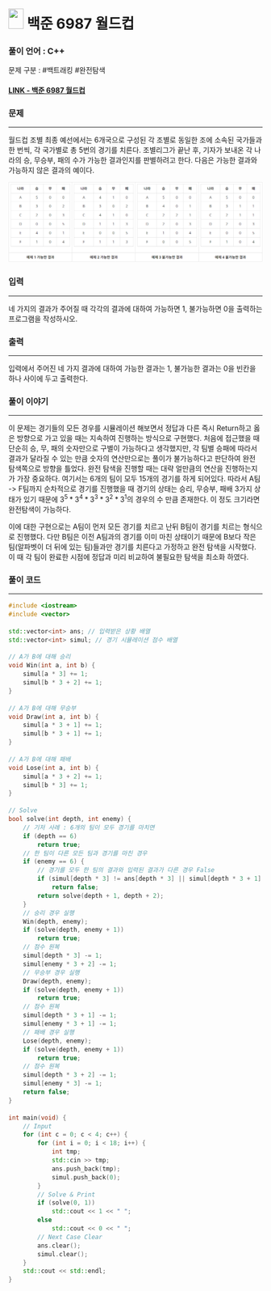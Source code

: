 
# <img src="https://d2gd6pc034wcta.cloudfront.net/tier/12.svg" width="30" height="40"> 백준 6987 월드컵

### 풀이 언어 : C++

문제 구분 : #백트래킹 #완전탐색
#### [LINK - 백준 6987 월드컵](https://www.acmicpc.net/problem/6987)

### 문제
<hr>

월드컵 조별 최종 예선에서는 6개국으로 구성된 각 조별로 동일한 조에 소속된 국가들과 한 번씩, 각 국가별로 총 5번의 경기를 치른다. 조별리그가 끝난 후, 기자가 보내온 각 나라의 승, 무승부, 패의 수가 가능한 결과인지를 판별하려고 한다. 다음은 가능한 결과와 가능하지 않은 결과의 예이다.

<center> <img src="./images/6987-1.png"> </center>

### 입력
<hr>

네 가지의 결과가 주어질 때 각각의 결과에 대하여 가능하면 1, 불가능하면 0을 출력하는 프로그램을 작성하시오.

### 출력
<hr>

입력에서 주어진 네 가지 결과에 대하여 가능한 결과는 1, 불가능한 결과는 0을 빈칸을 하나 사이에 두고 출력한다.

### 풀이 이야기
<hr>

이 문제는 경기들의 모든 경우를 시뮬레이션 해보면서 정답과 다른 즉시 Return하고 옳은 방향으로 가고 있을 때는 지속하여 진행하는 방식으로 구현했다. 처음에 접근했을 때 단순히 승, 무, 패의 숫자만으로 구별이 가능하다고 생각했지만, 각 팀별 승패에 따라서 결과가 달라질 수 있는 만큼 숫자의 연산만으로는 풀이가 불가능하다고 판단하여 완전 탐색쪽으로 방향을 틀었다. 완전 탐색을 진행할 때는 대략 얼만큼의 연산을 진행하는지가 가장 중요하다. 여기서는 6개의 팀이 모두 15개의 경기를 하게 되어있다. 따라서 A팀 -> F팀까지 순차적으로 경기를 진행했을 때 경기의 상태는 승리, 무승부, 패배 3가지 상태가 있기 때문에 $3^5 * 3^4 * 3^3 * 3^2 * 3^1$의 경우의 수 만큼 존재한다. 이 정도 크기라면 완전탐색이 가능하다.

이에 대한 구현으로는 A팀이 먼저 모든 경기를 치르고 난뒤 B팀이 경기를 치르는 형식으로 진행했다. 다만 B팀은 이전 A팀과의 경기를 이미 마친 상태이기 때문에 B보다 작은 팀(알파벳이 더 뒤에 있는 팀)들과만 경기를 치른다고 가정하고 완전 탐색을 시작했다. 이 때 각 팀이 완료한 시점에 정답과 미리 비교하여 불필요한 탐색을 최소화 하였다.

### 풀이 코드
<hr>

``` c++
#include <iostream>
#include <vector>

std::vector<int> ans; // 입력받은 상황 배열
std::vector<int> simul; // 경기 시뮬레이션 점수 배열

// A가 B에 대해 승리
void Win(int a, int b) {
    simul[a * 3] += 1;
    simul[b * 3 + 2] += 1;
}

// A가 B에 대해 무승부
void Draw(int a, int b) {
    simul[a * 3 + 1] += 1;
    simul[b * 3 + 1] += 1;
}

// A가 B에 대해 패배
void Lose(int a, int b) {
    simul[a * 3 + 2] += 1;
    simul[b * 3] += 1;
}

// Solve
bool solve(int depth, int enemy) {
    // 기저 사례 : 6개의 팀이 모두 경기를 마치면
    if (depth == 6)
        return true;
    // 한 팀이 다른 모든 팀과 경기를 마친 경우
    if (enemy == 6) {
        // 경기를 모두 한 팀의 결과와 입력된 결과가 다른 경우 False
        if (simul[depth * 3] != ans[depth * 3] || simul[depth * 3 + 1] != ans[depth * 3 + 1] || simul[depth * 3 + 2] != ans[depth * 3 + 2])
            return false;
        return solve(depth + 1, depth + 2);
    }
    // 승리 경우 실행
    Win(depth, enemy);
    if (solve(depth, enemy + 1))
        return true;
    // 점수 원복
    simul[depth * 3] -= 1;
    simul[enemy * 3 + 2] -= 1;
    // 무승부 경우 실행
    Draw(depth, enemy);
    if (solve(depth, enemy + 1))
        return true;
    // 점수 원복
    simul[depth * 3 + 1] -= 1;
    simul[enemy * 3 + 1] -= 1;
    // 패배 경우 실행
    Lose(depth, enemy);
    if (solve(depth, enemy + 1))
        return true;
    // 점수 원복
    simul[depth * 3 + 2] -= 1;
    simul[enemy * 3] -= 1;
    return false;
}

int main(void) {
    // Input
    for (int c = 0; c < 4; c++) {
        for (int i = 0; i < 18; i++) {
            int tmp;
            std::cin >> tmp;
            ans.push_back(tmp);
            simul.push_back(0);
        }
        // Solve & Print
        if (solve(0, 1))
            std::cout << 1 << " ";
        else
            std::cout << 0 << " ";
        // Next Case Clear
        ans.clear();
        simul.clear();
    }
    std::cout << std::endl;
}
```
